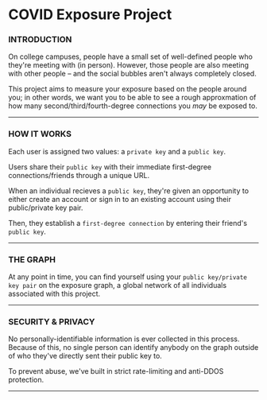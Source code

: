 # COVID Exposure Project

### INTRODUCTION
On college campuses, people have a small set of well-defined people who they're meeting with (in person). However, those people are also meeting with other people – and the social bubbles aren't always completely closed.

This project aims to measure your exposure based on the people around you; in other words, we want you to be able to see a rough approxmation of how many second/third/fourth-degree connections you *may* be exposed to.

---
### HOW IT WORKS
Each user is assigned two values: a `private key` and a `public key`.

Users share their `public key` with their immediate first-degree connections/friends through a unique URL.

When an individual recieves a `public key`, they're given an opportunity to either create an account or sign in to an existing account using their public/private key pair.

Then, they establish a `first-degree connection` by entering their friend's `public key`.

---

### THE GRAPH

At any point in time, you can find yourself using your `public key/private key pair` on the exposure graph, a global network of all individuals associated with this project.

---

### SECURITY & PRIVACY

No personally-identifiable information is ever collected in this process. Because of this, no single person can identify anybody on the graph outside of who they've directly sent their public key to. 

To prevent abuse, we've built in strict rate-limiting and anti-DDOS protection. 

---
